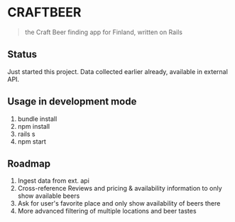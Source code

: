 # CRAFTBEER

> the Craft Beer finding app for Finland, written on Rails

## Status
Just started this project.
Data collected earlier already, available in external API.

## Usage in development mode

1. bundle install
2. npm install
3. rails s
4. npm start

## Roadmap

1. Ingest data from ext. api
2. Cross-reference Reviews and pricing & availability information to only show available beers
3. Ask for user's favorite place and only show availability of beers there
4. More advanced filtering of multiple locations and beer tastes
